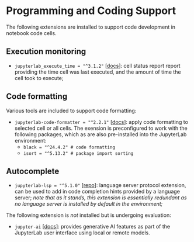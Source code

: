 # Programming and Coding Support

The following extensions are installed to support code development in notebook code cells.

## Execution monitoring

- `jupyterlab_execute_time = "^3.1.2"` [[docs](https://github.com/deshaw/jupyterlab-execute-time)]: cell status report report providing the time cell was last executed, and the amount of time the cell took to execute;

## Code formatting

Various tools are included to support code formatting:

- `jupyterlab-code-formatter = "^2.2.1"` [[docs](https://jupyterlab-code-formatter.readthedocs.io/usage.html)]: apply code formatting to selected cell or all cells. The exension is preconfigured to work with the following packages, which as are also pre-installed into the JupyterLab environment:
  - `black = "^24.4.2" # code formatting`
  - `isort = "^5.13.2" # package import sorting`

## Autocomplete

- `jupyterlab-lsp = "^5.1.0"` [[repo](https://github.com/jupyter-lsp/jupyterlab-lsp)]: language server protocol extension, can be used to add in code completion hints provided by a language server; *note that as it stands, this extension is essentially redundant as no language server is installed by default in the environment;*

The following extension is *not* installed but is undergoing evaluation:

- `jupyter-ai` [[docs](https://github.com/jupyterlab/jupyter-ai)]: provides generative AI features as part of the JupyterLab user interface using local or remote models.
